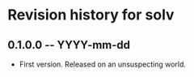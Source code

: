 # Revision history for solv

## 0.1.0.0 -- YYYY-mm-dd

* First version. Released on an unsuspecting world.

